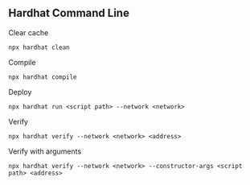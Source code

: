 ## Hardhat Command Line
Clear cache
```
npx hardhat clean
```
Compile
```
npx hardhat compile
```
Deploy
```
npx hardhat run <script path> --network <network>
```
Verify
```
npx hardhat verify --network <network> <address>
```
Verify with arguments
```
npx hardhat verify --network <network> --constructor-args <script path> <address>
```